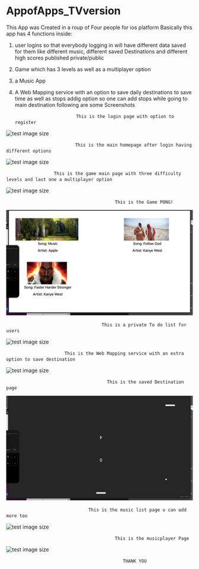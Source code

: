 # AppofApps_TVversion
 This App was Created in a roup of Four people for ios platform
 Basically this app has 4 functions inside:
 1) user logins so that everybody logging in will have different data saved for them like different music, different saved Destinations and different high scores published private/public
 2) Game which has 3 levels as well as a multiplayer option
 3) a Music App
 4) A Web Mapping service with an option to save daily destinations to save time as well as stops addig option so one can add stops while going to main destination
following are some Screenshots

                               This is the login page with option to register

![test image size](https://github.com/VivekGupta1999/AppofApps_TVversion/blob/master/screenshots/Screen%20Shot%202020-01-20%20at%205.42.44%20AM.png)

                              This is the main homepage after login having different options
![test image size](https://github.com/VivekGupta1999/AppofApps_TVversion/blob/master/screenshots/Screen%20Shot%202020-01-20%20at%205.43.26%20AM.png)

                      This is the game main page with three difficulty levels and last one a multiplayer option
![test image size](https://github.com/VivekGupta1999/AppofApps_TVversion/blob/master/screenshots/Screen%20Shot%202020-01-20%20at%205.43.40%20AM.png)
 
                                             This is the Game PONG!
![test image size](https://github.com/VivekGupta1999/AppofApps_TVversion/blob/master/screenshots/Screen%20Shot%202020-01-20%20at%205.44.04%20AM.png)


                                        This is a private To do list for users
![test image size](https://github.com/VivekGupta1999/AppofApps_TVversion/blob/master/screenshots/Screen%20Shot%202020-01-20%20at%205.44.18%20AM.png)

                          This is the Web Mapping service with an extra option to save destination
![test image size](https://github.com/VivekGupta1999/AppofApps_TVversion/blob/master/screenshots/Screen%20Shot%202020-01-20%20at%205.44.45%20AM.png)

                                          This is the saved Destination page 
![test image size](https://github.com/VivekGupta1999/AppofApps_TVversion/blob/master/screenshots/Screen%20Shot%202020-01-20%20at%205.44.57%20AM.png)

                                   This is the music list page u can add more too 
![test image size](https://github.com/VivekGupta1999/AppofApps_TVversion/blob/master/screenshots/Screen%20Shot%202020-01-20%20at%205.45.23%20AM.png)

                                             This is the musicplayer Page 
![test image size]()

                                                THANK YOU
